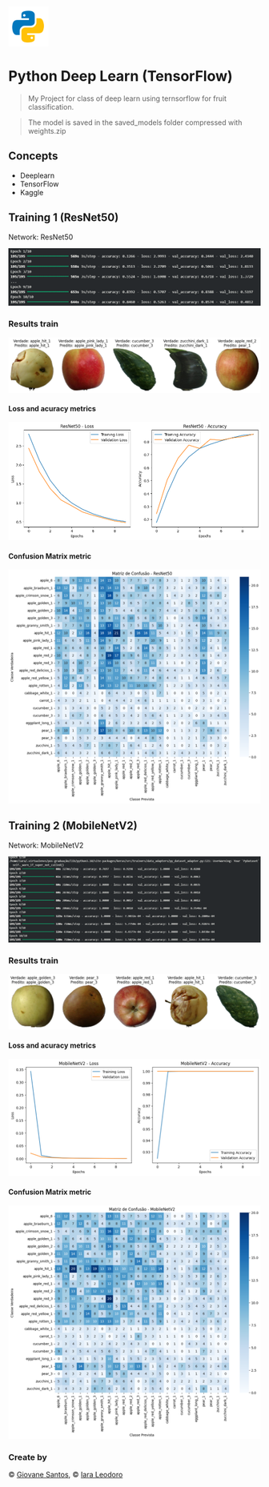 <img src="./python.png" width="80" height="80" alt="logo" />

# Python Deep Learn (TensorFlow)

> My Project for class of deep learn using ternsorflow for fruit classification.

> The model is saved in the saved_models folder compressed with weights.zip

## Concepts

- Deeplearn
- TensorFlow
- Kaggle

## Training 1 (ResNet50)

Network: ResNet50

<img src="./imgs/treinamento_RestNet50.png" alt="Network training">

### Results train

<img src="./imgs/output_resNet.png" alt=""> 

#### Loss and acuracy metrics
<img src="./imgs/restNet50_loss_acc.png" alt="">

#### Confusion Matrix metric
<img src="./imgs/matriz_restNet.png" alt=""> 

## Training 2 (MobileNetV2)

Network: MobileNetV2

<img src="./imgs/treinamento_mobileNetv2.png" alt="Network training">

### Results train

<img src="./imgs/output_mobile.png" alt=""> 

#### Loss and acuracy metrics
<img src="./imgs/mobileNetV2_loss_acc.png" alt=""> 

#### Confusion Matrix metric
<img src="./imgs/matriz_mobileNetV2.png" alt=""> 


### Create by
© [Giovane Santos](https://giovanesantossilva.github.io), © [Iara Leodoro](https://github.com/yara-leodoro)
